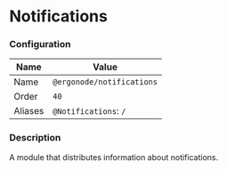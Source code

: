 # Notifications

### Configuration

| Name          | Value                    |
|---------------|--------------------------|
| Name          | `@ergonode/notifications`   |
| Order         | `40`                     |
| Aliases       | `@Notifications`: `/`       |

### Description

A module that distributes information about notifications.
